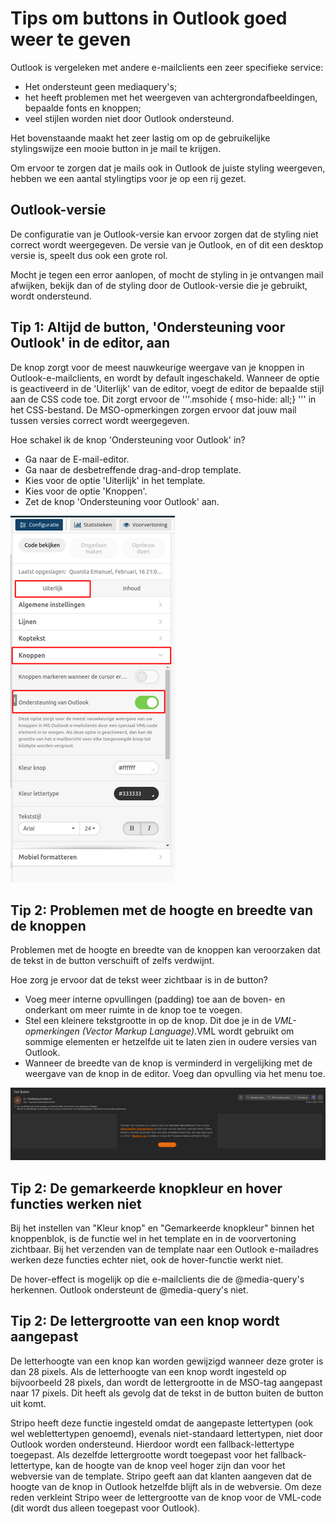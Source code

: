 # Tips om buttons in Outlook goed weer te geven

Outlook is vergeleken met andere e-mailclients een zeer specifieke service:
- Het ondersteunt geen mediaquery's;
- het heeft problemen met het weergeven van achtergrondafbeeldingen, bepaalde fonts en knoppen;
- veel stijlen worden niet door Outlook ondersteund.

Het bovenstaande maakt het zeer lastig om op de gebruikelijke stylingswijze een mooie button in je mail te krijgen.

Om ervoor te zorgen dat je mails ook in Outlook de juiste styling weergeven, hebben we een aantal stylingtips voor je op een rij gezet.

## Outlook-versie

De configuratie van je Outlook-versie kan ervoor zorgen dat de styling niet correct wordt weergegeven. De versie van je Outlook, en of dit een desktop versie is, speelt dus ook een grote rol.

Mocht je tegen een error aanlopen, of mocht de styling in je ontvangen mail afwijken, bekijk dan of de styling door de Outlook-versie die je gebruikt, wordt ondersteund.

## Tip 1: Altijd de button, 'Ondersteuning voor Outlook' in de editor, aan

De knop zorgt voor de meest nauwkeurige weergave van je knoppen in Outlook-e-mailclients, en wordt by default ingeschakeld. Wanneer de optie is geactiveerd in de 'Uiterlijk' van de editor, voegt de editor de bepaalde stijl aan de CSS code toe.
Dit zorgt ervoor de '''.msohide { mso-hide: all;} ''' in het CSS-bestand.
De MSO-opmerkingen zorgen ervoor dat jouw mail tussen versies correct wordt weergegeven.

Hoe schakel ik de knop 'Ondersteuning voor Outlook' in?
- Ga naar de E-mail-editor.
- Ga naar de desbetreffende drag-and-drop template.
- Kies voor de optie 'Uiterlijk' in het template.
- Kies voor de optie 'Knoppen'.
- Zet de knop 'Ondersteuning voor Outlook' aan.

![Afbeelding](https://github.com/Quancode/Documentation/blob/master/Publisher/images/gitbuttonnieuw2.png)

## Tip 2: Problemen met de hoogte en breedte van de knoppen

Problemen met de hoogte en breedte van de knoppen kan veroorzaken dat de tekst in de button verschuift of zelfs verdwijnt.

Hoe zorg je ervoor dat de tekst weer zichtbaar is in de button?
- Voeg meer interne opvullingen (padding) toe aan de boven- en onderkant om meer ruimte in de knop toe te voegen.
- Stel een kleinere tekstgrootte in op de knop. Dit doe je in de *VML-opmerkingen (Vector Markup Language)*.VML wordt gebruikt om sommige elementen er hetzelfde uit te laten zien in oudere versies van Outlook.
- Wanneer de breedte van de knop is verminderd in vergelijking met de weergave van de knop in de editor. Voeg dan opvulling via het menu toe.

![Afbeelding](https://github.com/Quancode/Documentation/blob/master/Publisher/images/button2nieuw.png)

## Tip 2: De gemarkeerde knopkleur en hover functies werken niet

Bij het instellen van "Kleur knop" en "Gemarkeerde knopkleur" binnen het knoppenblok, is de functie wel in het template en in de voorvertoning zichtbaar. Bij het verzenden van de template naar een Outlook e-mailadres werken deze functies echter niet, ook de hover-functie werkt niet.

De hover-effect is mogelijk op die e-mailclients die de @media-query's herkennen. Outlook ondersteunt de @media-query's niet.

## Tip 2: De lettergrootte van een knop wordt aangepast

De letterhoogte van een knop kan worden gewijzigd wanneer deze groter is dan 28 pixels. Als de letterhoogte van een knop wordt ingesteld op bijvoorbeeld 28 pixels, dan wordt de lettergrootte in de MSO-tag aangepast naar 17 pixels. Dit heeft als gevolg dat de tekst in de button buiten de button uit komt.

Stripo heeft deze functie ingesteld omdat de aangepaste lettertypen (ook wel weblettertypen genoemd), evenals niet-standaard lettertypen, niet door Outlook worden ondersteund. Hierdoor wordt een fallback-lettertype toegepast. Als dezelfde lettergrootte wordt toegepast voor het fallback-lettertype, kan de hoogte van de knop veel hoger zijn dan voor het webversie van de template. Stripo geeft aan dat klanten aangeven dat de hoogte van de knop in Outlook hetzelfde blijft als in de webversie. Om deze reden verkleint Stripo weer de lettergrootte van de knop voor de VML-code (dit wordt dus alleen toegepast voor Outlook).
